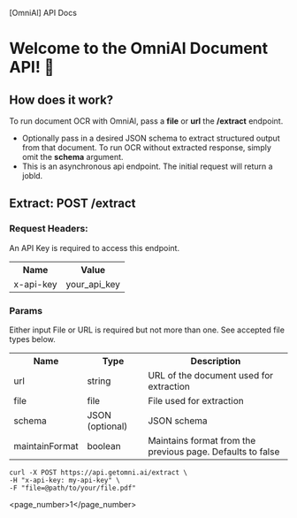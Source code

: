 [OmniAl]
API Docs

# Welcome to the OmniAI Document API! 🚀

## How does it work?

To run document OCR with OmniAl, pass a **file** or **url** the **/extract** endpoint.
- Optionally pass in a desired JSON schema to extract structured output from that document. To run OCR without extracted response, simply omit the **schema** argument.
- This is an asynchronous api endpoint. The initial request will return a jobld.

## Extract: POST /extract

### Request Headers:
An API Key is required to access this endpoint.

<table>
  <tr>
    <th>Name</th>
    <th>Value</th>
  </tr>
  <tr>
    <td>x-api-key</td>
    <td>your_api_key</td>
  </tr>
</table>

### Params
Either input File or URL is required but not more than one. See accepted file types below.

<table>
  <tr>
    <th>Name</th>
    <th>Type</th>
    <th>Description</th>
  </tr>
  <tr>
    <td>url</td>
    <td>string</td>
    <td>URL of the document used for extraction</td>
  </tr>
    <tr>
    <td>file</td>
    <td>file</td>
    <td>File used for extraction</td>
  </tr>
    <tr>
    <td>schema</td>
    <td>JSON (optional)</td>
    <td>JSON schema</td>
  </tr>
    <tr>
    <td>maintainFormat</td>
    <td>boolean</td>
    <td>Maintains format from the previous page. Defaults to false</td>
  </tr>
</table>

```
curl -X POST https://api.getomni.ai/extract \
-H "x-api-key: my-api-key" \
-F "file=@path/to/your/file.pdf"
```
<page_number>1</page_number>